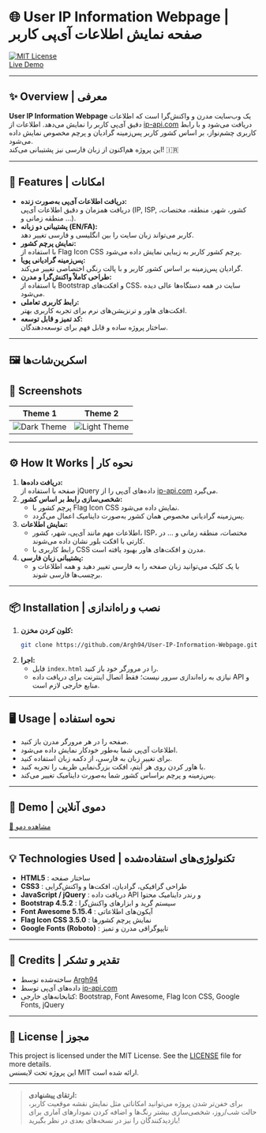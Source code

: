 # 🌐 User IP Information Webpage | صفحه نمایش اطلاعات آی‌پی کاربر

[![MIT License](https://img.shields.io/badge/license-MIT-blue.svg)](LICENSE)  
[Live Demo](#) <!-- Add your GitHub Pages link here when available -->

---

## ✨ Overview | معرفی

**User IP Information Webpage** یک وب‌سایت مدرن و واکنش‌گرا است که اطلاعات دقیق آی‌پی کاربر را نمایش می‌دهد. اطلاعات از [ip-api.com](http://ip-api.com/) دریافت می‌شود و با رابط کاربری چشم‌نواز، بر اساس کشور کاربر پس‌زمینه گرادیان و پرچم مخصوص نمایش داده می‌شود.  
این پروژه هم‌اکنون از زبان فارسی نیز پشتیبانی می‌کند! 🇮🇷

---

## 🚀 Features | امکانات

- **دریافت اطلاعات آی‌پی به‌صورت زنده:**  
  دریافت همزمان و دقیق اطلاعات آی‌پی (IP, ISP, کشور، شهر، منطقه، مختصات، منطقه زمانی و ...).
- **پشتیبانی دو زبانه (EN/FA):**  
  کاربر می‌تواند زبان سایت را بین انگلیسی و فارسی تغییر دهد.
- **نمایش پرچم کشور:**  
  با استفاده از Flag Icon CSS پرچم کشور کاربر به زیبایی نمایش داده می‌شود.
- **پس‌زمینه گرادیانی پویا:**  
  گرادیان پس‌زمینه بر اساس کشور کاربر و با پالت رنگی اختصاصی تغییر می‌کند.
- **طراحی کاملاً واکنش‌گرا و مدرن:**  
  با استفاده از Bootstrap و افکت‌های CSS، سایت در همه دستگاه‌ها عالی دیده می‌شود.
- **رابط کاربری تعاملی:**  
  افکت‌های هاور و ترنزیشن‌های نرم برای تجربه کاربری بهتر.
- **کد تمیز و قابل توسعه:**  
  ساختار پروژه ساده و قابل فهم برای توسعه‌دهندگان.

---


## 🖼️ اسکرین‌شات‌ها

## 📸 Screenshots

| Theme 1 | Theme 2 |
|------------|-------------|
| ![Dark Theme](screenshots/theme1.jpg) | ![Light Theme](screenshots/theme2.jpg) |
---

## ⚙️ How It Works | نحوه کار

1. **دریافت داده‌ها:**  
   صفحه با استفاده از jQuery داده‌های آی‌پی را از [ip-api.com](http://ip-api.com/json/) می‌گیرد.
2. **شخصی‌سازی رابط بر اساس کشور:**  
   - پرچم کشور با Flag Icon CSS نمایش داده می‌شود.
   - پس‌زمینه گرادیانی مخصوص همان کشور به‌صورت داینامیک اعمال می‌گردد.
3. **نمایش اطلاعات:**  
   - اطلاعات مهم مانند آی‌پی، شهر، کشور، ISP، مختصات، منطقه زمانی و ... در کارتی با افکت بلور نشان داده می‌شوند.
   - رابط کاربری با CSS مدرن و افکت‌های هاور بهبود یافته است.
4. **پشتیبانی زبان فارسی:**  
   - با یک کلیک می‌توانید زبان صفحه را به فارسی تغییر دهید و همه اطلاعات و برچسب‌ها فارسی شوند.

---

## 📦 Installation | نصب و راه‌اندازی

1. **کلون کردن مخزن:**
    ```bash
    git clone https://github.com/Argh94/User-IP-Information-Webpage.git
    ```
2. **اجرا:**
    - فایل `index.html` را در مرورگر خود باز کنید.  
    - نیازی به راه‌اندازی سرور نیست؛ فقط اتصال اینترنت برای دریافت داده API و منابع خارجی لازم است.

---

## 🖥️ Usage | نحوه استفاده

- صفحه را در هر مرورگر مدرن باز کنید.
- اطلاعات آی‌پی شما به‌طور خودکار نمایش داده می‌شود.
- برای تغییر زبان به فارسی، از دکمه زبان استفاده کنید.
- با هاور کردن روی هر آیتم، افکت بزرگ‌نمایی ظریف را تجربه کنید.
- پس‌زمینه و پرچم براساس کشور شما به‌صورت داینامیک تغییر می‌کند.

---

## 👀 Demo | دموی آنلاین

[🔗 مشاهده دمو](#) <!-- لینک دمو را اینجا قرار دهید (مثلاً GitHub Pages) -->

---

## 💡 Technologies Used | تکنولوژی‌های استفاده‌شده

- **HTML5** : ساختار صفحه
- **CSS3** : طراحی گرافیکی، گرادیان، افکت‌ها و واکنش‌گرایی
- **JavaScript / jQuery** : دریافت داده API و رندر داینامیک محتوا
- **Bootstrap 4.5.2** : سیستم گرید و ابزارهای واکنش‌گرا
- **Font Awesome 5.15.4** : آیکون‌های اطلاعاتی
- **Flag Icon CSS 3.5.0** : نمایش پرچم کشورها
- **Google Fonts (Roboto)** : تایپوگرافی مدرن و تمیز

---

## 🙏 Credits | تقدیر و تشکر

- ساخته‌شده توسط [Argh94](https://github.com/Argh94)
- داده‌های آی‌پی توسط [ip-api.com](http://ip-api.com/)
- کتابخانه‌های خارجی: Bootstrap, Font Awesome, Flag Icon CSS, Google Fonts, jQuery

---

## 📄 License | مجوز

This project is licensed under the MIT License. See the [LICENSE](LICENSE) file for more details.  
این پروژه تحت لایسنس MIT ارائه شده است.

---

> **ارتقای پیشنهادی:**  
> برای خفن‌تر شدن پروژه می‌توانید امکاناتی مثل نمایش نقشه موقعیت کاربر، حالت شب/روز، شخصی‌سازی بیشتر رنگ‌ها و اضافه کردن نمودارهای آماری برای بازدیدکنندگان را نیز در نسخه‌های بعدی در نظر بگیرید!
